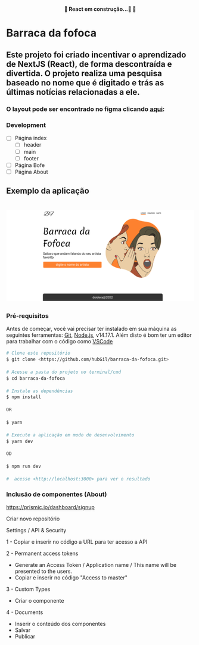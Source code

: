 <h4 align="center"> 
	🚧  React em construção...🚀  🚧
</h4>

# Barraca da fofoca

## Este projeto foi criado incentivar o aprendizado de NextJS (React), de forma descontraída e divertida. O projeto realiza uma pesquisa baseado no nome que é digitado e trás as últimas notícias relacionadas a ele.

### O layout pode ser encontrado no figma clicando [aqui](https://www.figma.com/file/QSscThHcvxhAkCk8iBbOTv/barraca-da-fofoca?node-id=0%3A1):

### Development

- [ ] Página index
  - [ ] header
  - [ ] main
  - [ ] footer
- [ ] Página Bofe
- [ ] Página About

## Exemplo da aplicação

<h1 align="center" style="display: flex">
  <a href="https://www.figma.com/file/QSscThHcvxhAkCk8iBbOTv/barraca-da-fofoca?node-id=0%3A1">
  <img alt="BarracaDaFofoca"  title="#BarracaDaFofoca" src="./public/images/example/Desktop.png" />
  </a>
</h1>

### Pré-requisitos

Antes de começar, você vai precisar ter instalado em sua máquina as seguintes ferramentas:
[Git](https://git-scm.com), [Node.js](https://nodejs.org/en/), v14.17.1.
Além disto é bom ter um editor para trabalhar com o código como [VSCode](https://code.visualstudio.com/)

```bash
# Clone este repositório
$ git clone <https://github.com/hubGil/barraca-da-fofoca.git>

# Acesse a pasta do projeto no terminal/cmd
$ cd barraca-da-fofoca

# Instale as dependências
$ npm install

OR

$ yarn

# Execute a aplicação em modo de desenvolvimento
$ yarn dev

OD

$ npm run dev

#  acesse <http://localhost:3000> para ver o resultado


```
### Inclusão de componentes (About)

https://prismic.io/dashboard/signup

Criar novo repositório

Settings / API & Security

1 - Copiar e inserir no código a URL para ter acesso a API 

2 - Permanent access tokens
- Generate an Access Token / Application name / This name will be presented to the users.
- Copiar e inserir no código "Access to master"

3 - Custom Types
- Criar o componente

4 - Documents
- Inserir o conteúdo dos componentes
- Salvar
- Publicar

